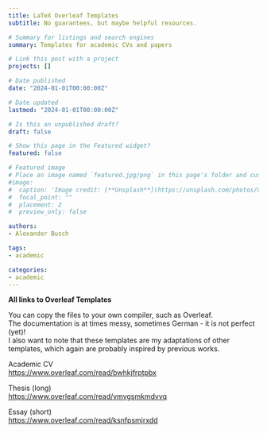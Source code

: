```yaml
---
title: LaTeX Overleaf Templates
subtitle: No guarantees, but maybe helpful resources.

# Summary for listings and search engines
summary: Templates for academic CVs and papers 

# Link this post with a project
projects: []

# Date published
date: "2024-01-01T00:00:00Z"

# Date updated
lastmod: "2024-01-01T00:00:00Z"

# Is this an unpublished draft?
draft: false

# Show this page in the Featured widget?
featured: false

# Featured image
# Place an image named `featured.jpg/png` in this page's folder and customize its options here.
#image:
#  caption: 'Image credit: [**Unsplash**](https://unsplash.com/photos/CpkOjOcXdUY)'
#  focal_point: ""
#  placement: 2
#  preview_only: false

authors:
- Alexander Busch

tags:
- academic

categories:
- academic
---
```



<b> All links to Overleaf Templates </b> <br>

You can copy the files to your own compiler, such as Overleaf. <br>
The documentation is at times messy, sometimes German - it is not perfect (yet)! <br>
I also want to note that these templates are my adaptations of other <br>
templates, which again are probably inspired by previous works. <br>

Academic CV <br>
https://www.overleaf.com/read/bwhkjfrptpbx <br>

Thesis (long) <br>
https://www.overleaf.com/read/vmvgsmkmdvvq <br>

Essay (short) <br>
https://www.overleaf.com/read/ksnfpsmjrxdd <br>




